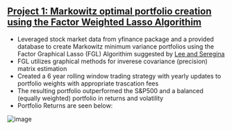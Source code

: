 ## [Project 1: Markowitz optimal portfolio creation using the Factor Weighted Lasso Algorithim](https://github.com/HJohnson71/Glasso-Project)
- Leveraged stock market data from yfinance package and a provided database to create Markowitz minimum variance portfolios using the Factor Graphical Lasso (FGL) Algorithim suggested by [Lee and Seregina](https://arxiv.org/abs/2011.00435)
- FGL utilizes graphical methods for inverese covariance (precision) matrix estimation
- Created a 6 year rolling window trading strategy with yearly updates to portfolio weights with appropriate trascation fees
- The resulting portfolio outperformed the S&P500 and a balanced (equally weighted) portfolio in returns and volatility
- Portfolio Returns are seen below:

![image](https://github.com/user-attachments/assets/ea0dc1e6-d8fa-4080-87c1-ac940788d4b3)

